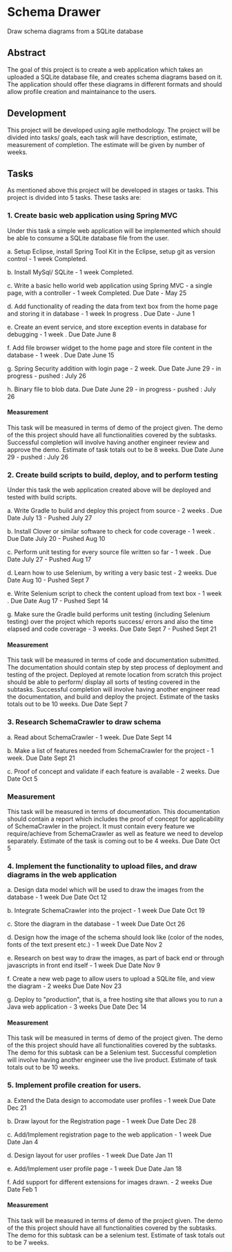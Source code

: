 # Schema Drawer
Draw schema diagrams from a SQLite database

## Abstract
The goal of this project is to create a web application which takes an uploaded a SQLite database file, and creates schema diagrams based on it. The application should offer these diagrams in different formats and should allow profile creation and maintainance to the users.

## Development
This project will be developed using agile methodology. The project will be divided into tasks/ goals, each task will have description, estimate, measurement of completion. The estimate will be given by number of weeks.

## Tasks
As mentioned above this project will be developed in stages or tasks. This project is divided into 5 tasks.
These tasks are:

### 1. Create basic web application using Spring MVC

Under this task a simple web application will be implemented which should be able to consume a SQLite database file from the user. 

  a. Setup Eclipse, install Spring Tool Kit in the Eclipse, setup git as version control - 1 week
     Completed.
  
  b. Install MySql/ SQLite - 1 week
     Completed.
  
  c. Write a basic hello world web application using Spring MVC - a single page, with a controller - 1 week
     Completed. Due Date - May 25 
  
  d. Add functionality of reading the data from text box from the home page and storing it in database - 1 week In progress . Due Date - June 1
  
  e. Create an event service, and store exception events in database for debugging - 1 week . Due Date June 8
  
  f. Add file browser widget to the home page and store file content in the database - 1 week . Due Date June 15
  
  g. Spring Security addition with login page - 2 week. Due Date June 29 - in progress - pushed : July 26
  
  h. Binary file to blob data. Due Date June 29 - in progress - pushed : July 26
  
#### Measurement 
This task will be measured in terms of demo of the project given. The demo of the this project should have all functionalities covered by the subtasks. Successful completion will involve having another engineer review and approve the demo. Estimate of task totals out to be 8 weeks. Due Date June 29 - pushed : July 26

### 2. Create build scripts to build, deploy, and to perform testing

Under this task the web application created above will be deployed and tested with build scripts. 

  a. Write Gradle to build and deploy this project from source - 2 weeks . Due Date July 13 - Pushed July 27
  
  b. Install Clover or similar software to check for code coverage - 1 week . Due Date July 20 - Pushed Aug 10
  
  c. Perform unit testing for every source file written so far - 1 week . Due Date July 27 - Pushed Aug 17
  
  d. Learn how to use Selenium, by writing a very basic test - 2 weeks. Due Date Aug 10 - Pushed Sept 7
  
  e. Write Selenium script to check the content upload from text box - 1 week . Due Date Aug 17 - Pushed Sept 14
  
  g. Make sure the Gradle build performs unit testing (including Selenium testing) over the project which reports success/ errors and also the time elapsed and code coverage - 3 weeks. Due Date Sept 7 - Pushed Sept 21
  
#### Measurement 
This task will be measured in terms of code and documentation submitted. The documentation should contain step by step process of deployment and testing of the project. Deployed at remote location from scratch this project should be able to perform/ display all sorts of testing covered in the subtasks. Successful completion will involve having another engineer read the documentation, and build and deploy the project. Estimate of the tasks totals out to be 10 weeks. Due Date Sept 7

### 3. Research SchemaCrawler to draw schema

  a. Read about SchemaCrawler - 1 week. Due Date Sept 14
  
  b. Make a list of features needed from SchemaCrawler for the project - 1 week. Due Date Sept 21
  
  c. Proof of concept and validate if each feature is available - 2 weeks. Due Date Oct 5
  
### Measurement
This task will be measured in terms of documentation. This documentation should contain a report which includes the proof of concept for applicability of SchemaCrawler in the project. It must contain every feature we require/achieve from SchemaCrawler as well as feature we need to develop separately. Estimate of the task is coming out to be 4 weeks. Due Date Oct 5

### 4. Implement the functionality to upload files, and draw diagrams in the web application

  a. Design data model which will be used to draw the images from the database - 1 week Due Date Oct 12
  
  b. Integrate SchemaCrawler into the project - 1 week Due Date Oct 19
  
  c. Store the diagram in the database - 1 week Due Date Oct 26
  
  d. Design how the image of the schema should look like (color of the nodes, fonts of the text present etc.) - 1 week Due Date Nov 2
  
  e. Research on best way to draw the images, as part of back end or through javascripts in front end itself - 1 week Due Date Nov 9
  
  f. Create a new web page to allow users to upload a SQLite file, and view the diagram - 2 weeks Due Date Nov 23
  
  g. Deploy to "production", that is, a free hosting site that allows you to run a Java web application - 3 weeks Due Date Dec 14
  
#### Measurement 
This task will be measured in terms of demo of the project given. The demo of the this project should have all functionalities covered by the subtasks. The demo for this subtask can be a Selenium test. Successful completion will involve having another engineer use the live product. Estimate of task totals out to be 10 weeks.

### 5. Implement profile creation for users. 
  a. Extend the Data design to accomodate user profiles - 1 week Due Date Dec 21
  
  b. Draw layout for the Registration page - 1 week Due Date Dec 28
  
  c. Add/Implement registration page to the web application - 1 week Due Date Jan 4
  
  d. Design layout for user profiles - 1 week Due Date Jan 11
  
  e. Add/Implement user profile page - 1 week Due Date Jan 18
  
  f. Add support for different extensions for images drawn. - 2 weeks Due Date Feb 1 
  
#### Measurement 
  This task will be measured in terms of demo of the project given. The demo of the this project should have all functionalities covered by the subtasks. The demo for this subtask can be a selenium test. Estimate of task totals out to be 7 weeks.
  
  

